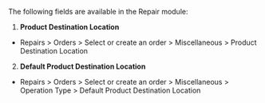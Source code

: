 The following fields are available in the Repair module:

1. **Product Destination Location**
- Repairs > Orders > Select or create an order > Miscellaneous > Product Destination Location

2. **Default Product Destination Location**
- Repairs > Orders > Select or create an order > Miscellaneous > Operation Type > Default Product Destination Location